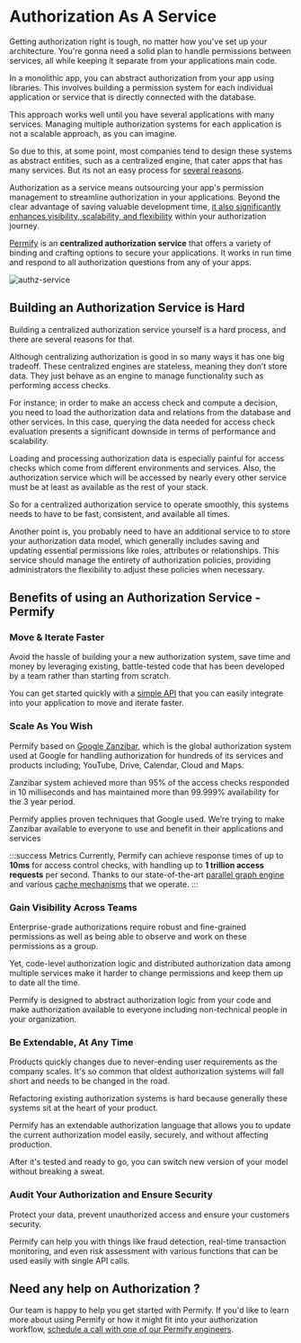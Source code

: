 
# Authorization As A Service

Getting authorization right is tough, no matter how you've set up your architecture. You're gonna need a solid plan to handle permissions between services, all while keeping it separate from your applications main code. 

In a monolithic app, you can abstract authorization from your app using libraries. This involves building a permission system for each individual application or service that is directly connected with the database.

This approach works well until you have several applications with many services. Managing multiple authorization systems for each application is not a scalable approach, as you can imagine.

So due to this, at some point, most companies tend to design these systems as abstract entities, such as a centralized engine, that cater apps that has many services. But its not an easy process for [several reasons](#building-an-authorization-service-is-hard).

Authorization as a service means outsourcing your app's permission management to streamline authorization in your applications. Beyond the clear advantage of saving valuable development time, [it also significantly enhances visibility, scalability, and flexibility](#benefits-of-using-an-authorization-service) within your authorization journey.

[Permify] is an **centralized authorization service** that offers a variety of binding and crafting options to secure your applications. It works in run time and respond to all authorization questions from any of your apps.

![authz-service](https://user-images.githubusercontent.com/34595361/196884110-147862c9-3657-4f07-831c-3e0d0e39eccf.png)

[Permify]: https://github.com/Permify/permify

## Building an Authorization Service is Hard

Building a centralized authorization service yourself is a hard process, and there are several reasons for that.

Although centralizing authorization is good in so many ways it has one big tradeoff. These centralized engines are stateless, meaning they don’t store data. They just behave as an engine to manage functionality such as performing access checks.

For instance; in order to make an access check and compute a decision, you need to load the authorization data and relations from the database and other services. In this case, querying the data needed for access check evaluation presents a significant downside in terms of performance and scalability.

Loading and processing authorization data is especially painful for access checks which come from different environments and services. Also, the authorization service which will be accessed by nearly every other service must be at least as available as the rest of your stack.

So for a centralized authorization service to operate smoothly, this systems needs to have to be fast, consistent, and available all times. 

Another point is, you probably need to have an additional service to to store your authorization data model, which generally includes saving and updating essential permissions like roles, attributes or relationships. This service should manage the entirety of authorization policies, providing administrators the flexibility to adjust these policies when necessary.

## Benefits of using an Authorization Service - Permify

### Move & Iterate Faster 
Avoid the hassle of building your a new authorization system, save time and money by leveraging existing, battle-tested code that has been developed by a team rather than starting from scratch. 

You can get started quickly with a [simple API](../api-overview.md) that you can easily integrate into your application to move and iterate faster.

### Scale As You Wish
Permify based on [Google Zanzibar], which is the global authorization system used at Google for handling authorization for hundreds of its services and products including; YouTube, Drive, Calendar, Cloud and Maps. 



Zanzibar system achieved more than 95% of the access checks responded in 10 milliseconds and has maintained more than 99.999% availability for the 3 year period. 

Permify applies proven techniques that Google used. We’re trying to make Zanzibar available to everyone to use and benefit in their applications and services

:::success Metrics
Currently, Permify can achieve response times of up to **10ms** for access control checks, with handling up to **1 trillion access requests** per second. Thanks to our state-of-the-art [parallel graph engine](https://docs.permify.co/docs/api-overview/permission/check-api/#how-access-decisions-evaluated) and various [cache mechanisms](https://docs.permify.co/docs/reference/cache/) that we operate.
:::

[Google Zanzibar]: https://permify.co/post/google-zanzibar-in-a-nutshell

### Gain Visibility Across Teams
Enterprise-grade authorizations require robust and fine-grained permissions as well as being able to observe and work on these permissions as a group. 

Yet, code-level authorization logic and distributed authorization data among multiple services make it harder to change permissions and keep them up to date all the time. 

Permify is designed to abstract authorization logic from your code and make authorization available to everyone including non-technical people in your organization. 

### Be Extendable, At Any Time
Products quickly changes due to never-ending user requirements as the company scales. It's so common that oldest authorization systems will fall short and needs to be changed in the road. 

Refactoring existing authorization systems is hard because generally these systems sit at the heart of your product. 

Permify has an extendable authorization language that allows you to update the current authorization model easily, securely, and without affecting production. 

After it's tested and ready to go, you can switch new version of your model without breaking a sweat.

### Audit Your Authorization and Ensure Security
Protect your data, prevent unauthorized access and ensure your customers security. 

Permify can help you with things like fraud detection, real-time transaction monitoring, and even risk assessment with various functions that can be used easily with single API calls.

## Need any help on Authorization ?

Our team is happy to help you get started with Permify. If you'd like to learn more about using Permify or how it might fit into your authorization workflow, [schedule a call with one of our Permify engineers](https://calendly.com/d/cj79-kyf-b4z).

